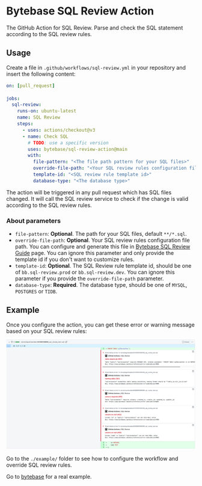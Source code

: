 # Bytebase SQL Review Action

The GitHub Action for SQL Review. Parse and check the SQL statement according to the SQL review rules.

## Usage

Create a file in `.github/workflows/sql-review.yml` in your repository and insert the following content:

```yml
on: [pull_request]

jobs:
  sql-review:
    runs-on: ubuntu-latest
    name: SQL Review
    steps:
      - uses: actions/checkout@v3
      - name: Check SQL
        # TODO: use a specific version
        uses: bytebase/sql-review-action@main
        with:
          file-pattern: "<The file path pattern for your SQL files>"
          override-file-path: "<Your SQL review rules configuration file path>"
          template-id: "<SQL review rule template id>"
          database-type: "<The database type>"
```

The action will be triggered in any pull request which has SQL files changed. It will call the SQL review service to check if the change is valid according to the SQL review rules.

### About parameters

- `file-pattern`: **Optional**. The path for your SQL files, default `**/*.sql`.
- `override-file-path`: **Optional**. Your SQL review rules configuration file path. You can configure and generate this file in [Bytebase SQL Review Guide](https://www.bytebase.com/sql-review-guide) page. You can ignore this parameter and only provide the template id if you don't want to customize rules.
- `template-id`: **Optional**. The SQL Review rule template id, should be one of `bb.sql-review.prod` or `bb.sql-review.dev`. You can ignore this parameter if you provide the `override-file-path` parameter.
- `database-type`: **Required**. The database type, should be one of `MYSQL`, `POSTGRES` or `TIDB`.

## Example

Once you configure the action, you can get these error or warning message based on your SQL review rules:

![example](./assets/example.webp)

Go to the `./example/` folder to see how to configure the workflow and override SQL review rules.

Go to [bytebase](https://github.com/bytebase/bytebase) for a real example.
